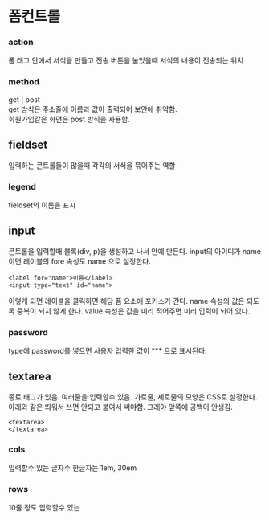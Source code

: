 # 폼컨트롤

### action
폼 태그 안에서 서식을 만들고 전송 버튼을 눌었을때
서식의 내용이 전송되는 위치

### method
get | post  
get 방식은 주소줄에 이름과 값이 출력되어 보안에 취약함.  
회원가입같은 화면은 post 방식을 사용함.  

## fieldset 
입력하는 콘트롤들이 많을때 각각의 서식을 묶어주는 역할

### legend
fieldset의 이름을 표시


## input
콘트롤을 입력할때 블록(div, p)을 생성하고 나서 안에 만든다.
input의 아이디가 name 이면 레이블의 fore 속성도 name 으로 설정한다.
```
<label for="name">이름</label>
<input type="text" id="name">
```
이렇게 되면 레이블을 클릭하면 해당 폼 요소에 포커스가 간다.
name 속성의 값은 되도록 중복이 되지 않게 한다.
value 속성은 값을 미리 적어주면 미리 입력이 되어 있다.

### password
type에 password를 넣으면 사용자 입력한 값이 *** 으로 표시된다.


## textarea
종료 태그가 있음. 여러줄을 입력할수 있음. 가로줄, 세로줄의 모양은 CSS로 설정한다.
아래와 같은 띄워서 쓰면 안되고 붙여서 써야함. 그래야 앞쪽에 공백이 안생김.
```
<textarea>
</textarea>
```
### cols
입력할수 있는 글자수
한글자는 1em, 30em
### rows
10줄 정도 입력할수 있는 


